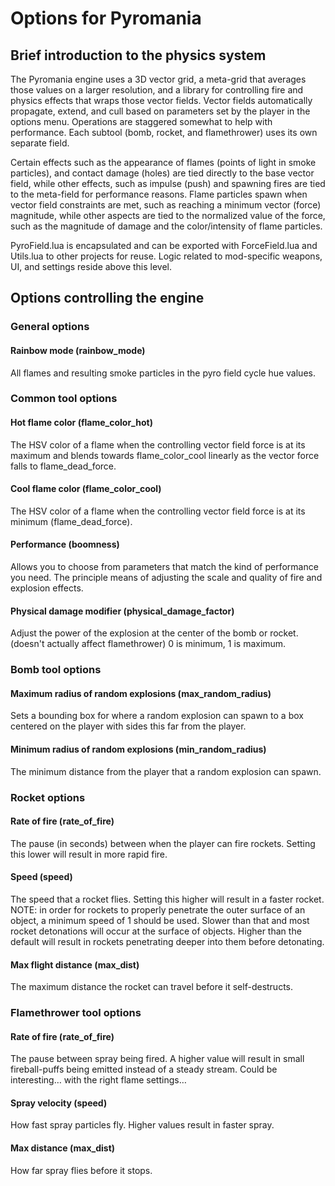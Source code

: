 # Options for Pyromania
## Brief introduction to the physics system
The Pyromania engine uses a 3D vector grid, a meta-grid that averages those values on a larger resolution, and a library for controlling fire and physics effects that wraps those vector fields. Vector fields automatically propagate, extend, and cull based on parameters set by the player in the options menu. Operations are staggered somewhat to help with performance. Each subtool (bomb, rocket, and flamethrower) uses its own separate field. 

Certain effects such as the appearance of flames (points of light in smoke particles), and contact damage (holes) are tied directly to the base vector field, while other effects, such as impulse (push) and spawning fires are tied to the meta-field for performance reasons. Flame particles spawn when vector field constraints are met, such as reaching a minimum vector (force) magnitude, while other aspects are tied to the normalized value of the force, such as the magnitude of damage and the color/intensity of flame particles.

PyroField.lua is encapsulated and can be exported with ForceField.lua and Utils.lua to other projects for reuse. Logic related to mod-specific weapons, UI, and settings reside above this level. 

## Options controlling the engine
### General options
#### Rainbow mode (rainbow_mode)
All flames and resulting smoke particles in the pyro field cycle hue values. 
### Common tool options
#### Hot flame color (flame_color_hot)
The HSV color of a flame when the controlling vector field force is at its maximum and blends towards flame_color_cool linearly as the vector force falls to flame_dead_force.
#### Cool flame color (flame_color_cool)
The HSV color of a flame when the controlling vector field force is at its minimum (flame_dead_force).
#### Performance (boomness)
Allows you to choose from parameters that match the kind of performance you need. The principle means of adjusting the scale and quality of fire and explosion effects. 
#### Physical damage modifier (physical_damage_factor)
Adjust the power of the explosion at the center of the bomb or rocket. (doesn't actually affect flamethrower) 0 is minimum, 1 is maximum. 
### Bomb tool options
#### Maximum radius of random explosions (max_random_radius)
Sets a bounding box for where a random explosion can spawn to a box centered on the player with sides this far from the player.
#### Minimum radius of random explosions (min_random_radius)
The minimum distance from the player that a random explosion can spawn. 
### Rocket options
#### Rate of fire (rate_of_fire)
The pause (in seconds) between when the player can fire rockets. Setting this lower will result in more rapid fire. 
#### Speed (speed)
The speed that a rocket flies. Setting this higher will result in a faster rocket. NOTE: in order for rockets to properly penetrate the outer surface of an object, a minimum speed of 1 should be used. Slower than that and most rocket detonations will occur at the surface of objects. Higher than the default will result in rockets penetrating deeper into them before detonating.
#### Max flight distance (max_dist)
The maximum distance the rocket can travel before it self-destructs.
### Flamethrower tool options
#### Rate of fire (rate_of_fire)
The pause between spray being fired. A higher value will result in small fireball-puffs being emitted instead of a steady stream. Could be interesting… with the right flame settings…
#### Spray velocity (speed)
How fast spray particles fly. Higher values result in faster spray.
#### Max distance (max_dist)
How far spray flies before it stops. 








